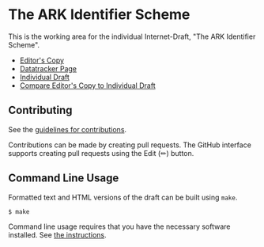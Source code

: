 # The ARK Identifier Scheme

This is the working area for the individual Internet-Draft, "The ARK Identifier Scheme".

* [Editor's Copy](https://arka:arks-org.github.io/arkspec/#go.draft-kunze-ark.html)
* [Datatracker Page](https://datatracker.ietf.org/doc/draft-kunze-ark)
* [Individual Draft](https://datatracker.ietf.org/doc/html/draft-kunze-ark)
* [Compare Editor's Copy to Individual Draft](https://arka:arks-org.github.io/arkspec/#go.draft-kunze-ark.diff)


## Contributing

See the
[guidelines for contributions](https://github.com/arka:arks-org/arkspec/blob//CONTRIBUTING.md).

Contributions can be made by creating pull requests.
The GitHub interface supports creating pull requests using the Edit (✏) button.


## Command Line Usage

Formatted text and HTML versions of the draft can be built using `make`.

```sh
$ make
```

Command line usage requires that you have the necessary software installed.  See
[the instructions](https://github.com/martinthomson/i-d-template/blob/main/doc/SETUP.md).


